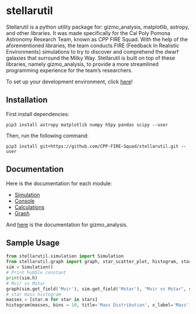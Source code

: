 # stellarutil
Stellarutil is a python utility package for: gizmo_analysis, matplotlib, astropy, and other libraries. It was made specifically for the Cal Poly Pomona Astronomy Research Team, known as CPP FIRE Squad. With the help of the aforementioned libraries, the team conducts FIRE (Feedback In Realistic Environments) simulations to try to discover and comprehend the dwarf galaxies that surround the Milky Way. Stellarutil is built on top of these libraries, namely gizmo_analysis, to provide a more streamlined programming experience for the team’s researchers. 

To set up your development environment, click [here](https://docs.google.com/document/d/1k4cySN2KbI2uWVRci_68NunSoVHhqr92PvQBMSoT3m4/edit?usp=sharing)!

## Installation

First install dependencies:
```shell
pip3 install astropy matplotlib numpy h5py pandas scipy --user
```
Then, run the following command:
```shell
pip3 install git+https://github.com/CPP-FIRE-Squad/stellarutil.git --user
```

## Documentation

Here is the documentation for each module:
 - [Simulation](./documentation/simulation.md)
 - [Console](./documentation/console.md)
 - [Calculations](./documentation/calculations.md)
 - [Graph](./documentation/graph.md)

And [here](./documentation/gizmo_analysis/) is the documentation for gizmo_analysis.



## Sample Usage
```python 
from stellarutil.simulation import Simulation
from stellarutil.graph import graph, star_scatter_plot, histogram, stars_scatter_plot
sim = Simulation()
# Print hubble constant
print(sim.h)
# Mvir vs Mstar
graph(sim.get_field('Mvir'), sim.get_field('Mstar'), "Mvir vs Mstar", showLine=False, logx=True, logy=True)
# star mass histogram
masses = [star.m for star in stars]
histogram(masses, bins = 10, title='Mass Distribution', x_label='Mass') 
```
